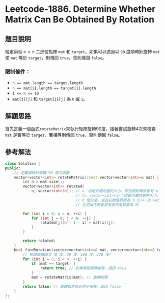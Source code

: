 
# Leetcode-1886. Determine Whether Matrix Can Be Obtained By Rotation
## 題目說明
給定兩個 `n x n` 二進位矩陣 `mat` 和 `target`，如果可以透過以 `90` 度順時針旋轉 `mat` 使 `mat` 等於 `target`，則傳回 `true`，否則傳回 `false`。
### 限制條件：
- `n == mat.length == target.length`
- `n == mat[i].length == target[i].length`
- `1 <= n <= 10`
- `mat[i][j]` 和 `target[i][j]` 為 `0` 或 `1`。
## 解題思路
首先定義一個函式`rotateMatrix`來執行矩陣旋轉90度，接著嘗試旋轉4次來檢查`mat` 是否等於 `target`，若相等則傳回 `true`，否則傳回 `false`。
## 參考解法
```cpp title="C++" showLineNumbers
class Solution {
public:
    // 定義順時針旋轉 90 度的函數
    vector<vector<int>> rotateMatrix(const vector<vector<int>>& mat) {
        int n = mat.size();
        vector<vector<int>> rotated(
            n, vector<int>(n)); // n：這是外層向量的大小，即這個矩陣將會有 n
                                // 行。vector<int>(n)：這是內層向量的大小，即每一行都有
                                // n 個元素，並且初始值默認為 0（C++ 的 vector
                                // 在初始化時會將每個元素設置為 0）

        for (int i = 0; i < n; ++i) {
            for (int j = 0; j < n; ++j) {
                rotated[j][n - 1 - i] = mat[i][j];
            }
        }

        return rotated;
    }
    bool findRotation(vector<vector<int>>& mat, vector<vector<int>>& target) {
        // 嘗試旋轉四次（0 度，90 度，180 度，270 度）
        for (int i = 0; i < 4; ++i) {
            if (mat == target) {
                return true; // 如果兩個矩陣相等，返回 true
            }
            mat = rotateMatrix(mat); // 旋轉矩陣
        }
        return false; // 旋轉四次後仍然不相等，返回 false
    }
};
```